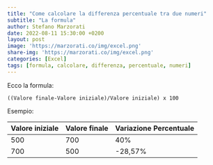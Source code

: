 ```yaml
---
title: "Come calcolare la differenza percentuale tra due numeri"
subtitle: "La formula"
author: Stefano Marzorati
date: 2022-08-11 15:30:00 +0200
layout: post
image: 'https://marzorati.co/img/excel.png'
share-img: 'https://marzorati.co/img/excel.png'
categories: [Excel]
tags: [formula, calcolare, differenza, percentuale, numeri]
---
```

Ecco la formula:   
```
((Valore finale-Valore iniziale)/Valore iniziale) x 100
```

Esempio:   

| Valore iniziale | Valore finale | Variazione Percentuale |
| --------------- | ------------- | ---------------------- |
| 500 | 700 | 40% |
| 700 | 500 | -28,57% |	  